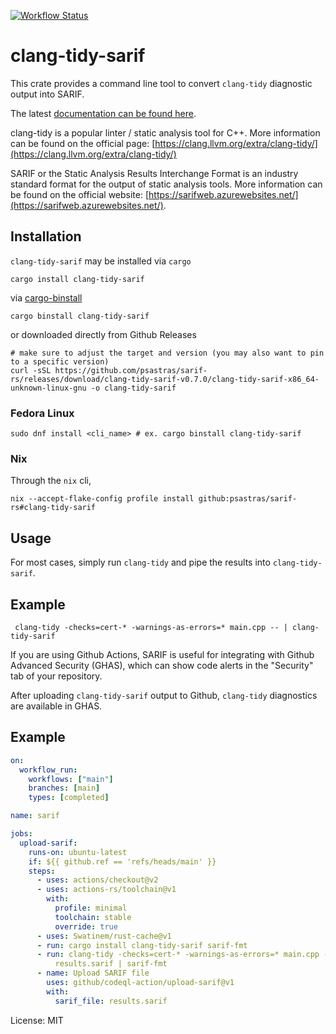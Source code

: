 [![Workflow Status](https://github.com/psastras/sarif-rs/workflows/main/badge.svg)](https://github.com/psastras/sarif-rs/actions?query=workflow%3A%22main%22)

# clang-tidy-sarif

This crate provides a command line tool to convert `clang-tidy` diagnostic
output into SARIF.

The latest [documentation can be found here](https://docs.rs/clang_tidy_sarif).

clang-tidy is a popular linter / static analysis tool for C++. More information
can be found on the official page:
[https://clang.llvm.org/extra/clang-tidy/](https://clang.llvm.org/extra/clang-tidy/)

SARIF or the Static Analysis Results Interchange Format is an industry standard
format for the output of static analysis tools. More information can be found on
the official website:
[https://sarifweb.azurewebsites.net/](https://sarifweb.azurewebsites.net/).

## Installation

`clang-tidy-sarif` may be installed via `cargo`

```shell
cargo install clang-tidy-sarif
```

via [cargo-binstall](https://github.com/cargo-bins/cargo-binstall)

```shell
cargo binstall clang-tidy-sarif
```

or downloaded directly from Github Releases

```shell
# make sure to adjust the target and version (you may also want to pin to a specific version)
curl -sSL https://github.com/psastras/sarif-rs/releases/download/clang-tidy-sarif-v0.7.0/clang-tidy-sarif-x86_64-unknown-linux-gnu -o clang-tidy-sarif
```

### Fedora Linux

```shell
sudo dnf install <cli_name> # ex. cargo binstall clang-tidy-sarif
```

### Nix

Through the `nix` cli,

```shell
nix --accept-flake-config profile install github:psastras/sarif-rs#clang-tidy-sarif
```

## Usage

For most cases, simply run `clang-tidy` and pipe the results into
`clang-tidy-sarif`.

## Example

```shell
 clang-tidy -checks=cert-* -warnings-as-errors=* main.cpp -- | clang-tidy-sarif
```

If you are using Github Actions, SARIF is useful for integrating with Github
Advanced Security (GHAS), which can show code alerts in the "Security" tab of
your repository.

After uploading `clang-tidy-sarif` output to Github, `clang-tidy` diagnostics
are available in GHAS.

## Example

```yaml
on:
  workflow_run:
    workflows: ["main"]
    branches: [main]
    types: [completed]

name: sarif

jobs:
  upload-sarif:
    runs-on: ubuntu-latest
    if: ${{ github.ref == 'refs/heads/main' }}
    steps:
      - uses: actions/checkout@v2
      - uses: actions-rs/toolchain@v1
        with:
          profile: minimal
          toolchain: stable
          override: true
      - uses: Swatinem/rust-cache@v1
      - run: cargo install clang-tidy-sarif sarif-fmt
      - run: clang-tidy -checks=cert-* -warnings-as-errors=* main.cpp -- | clang-tidy-sarif | tee
          results.sarif | sarif-fmt
      - name: Upload SARIF file
        uses: github/codeql-action/upload-sarif@v1
        with:
          sarif_file: results.sarif
```

License: MIT
